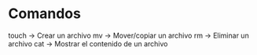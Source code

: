 # Comandos

touch -> Crear un archivo
mv -> Mover/copiar un archivo
rm -> Eliminar un archivo
cat -> Mostrar el contenido de un archivo

